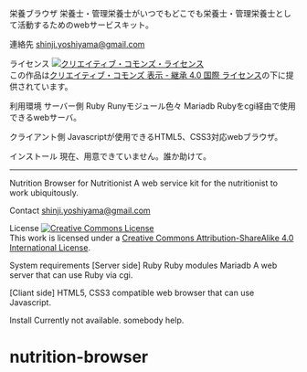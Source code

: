 栄養ブラウザ
栄養士・管理栄養士がいつでもどこでも栄養士・管理栄養士として活動するためのwebサービスキット。


連絡先
shinji.yoshiyama@gmail.com


ライセンス
<a rel="license" href="http://creativecommons.org/licenses/by-sa/4.0/">
<img alt="クリエイティブ・コモンズ・ライセンス" style="border-width:0" src="https://i.creativecommons.org/l/by-sa/4.0/88x31.png" /></a><br />
この作品は<a rel="license" href="http://creativecommons.org/licenses/by-sa/4.0/">クリエイティブ・コモンズ 表示 - 継承 4.0 国際 ライセンス</a>の下に提供されています。


利用環境
サーバー側
Ruby
Runyモジュール色々
Mariadb
Rubyをcgi経由で使用できるwebサーバ。


クライアント側
Javascriptが使用できるHTML5、CSS3対応webブラウザ。


インストール
現在、用意できていません。誰か助けて。

----------------------------------------------------------------------------------------------------------------------
Nutrition Browser for Nutritionist
A web service kit for the nutritionist to work ubiquitously.


Contact
shinji.yoshiyama@gmail.com


License
<a rel="license" href="http://creativecommons.org/licenses/by-sa/4.0/"><img alt="Creative Commons License" style="border-width:0" src="https://i.creativecommons.org/l/by-sa/4.0/88x31.png" /></a><br />This work is licensed under a <a rel="license" href="http://creativecommons.org/licenses/by-sa/4.0/">Creative Commons Attribution-ShareAlike 4.0 International License</a>.


System requirements
[Server side]
Ruby
Ruby modules
Mariadb
A web server that can use Ruby via cgi.

[Cliant side]
HTML5, CSS3 compatible web browser that can use Javascript.


Install
Currently not available. somebody help.

# nutrition-browser
